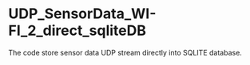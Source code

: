 # UDP_SensorData_WI-FI_2_direct_sqliteDB
The code store sensor data UDP stream directly into SQLITE database. 

